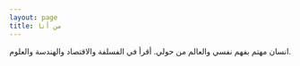 ```yaml
---
layout: page
title: من أنا
---
```


انسان مهتم بفهم نفسي والعالم من حولي. أقرأ في الفسلفة والاقتصاد والهندسة والعلوم.
